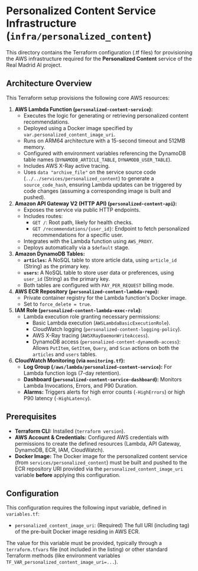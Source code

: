 # Personalized Content Service Infrastructure (`infra/personalized_content`)

This directory contains the Terraform configuration (.tf files) for provisioning the AWS infrastructure required for the **Personalized Content** service of the Real Madrid AI project.

## Architecture Overview

This Terraform setup provisions the following core AWS resources:

1. **AWS Lambda Function (`personalized-content-service`):**
    * Executes the logic for generating or retrieving personalized content recommendations.
    * Deployed using a Docker image specified by `var.personalized_content_image_uri`.
    * Runs on ARM64 architecture with a 15-second timeout and 512MB memory.
    * Configured with environment variables referencing the DynamoDB table names (`DYNAMODB_ARTICLE_TABLE`, `DYNAMODB_USER_TABLE`).
    * Includes AWS X-Ray active tracing.
    * Uses `data "archive_file"` on the service source code (`../../services/personalized_content`) to generate a `source_code_hash`, ensuring Lambda updates can be triggered by code changes (assuming a corresponding image is built and pushed).
2. **Amazon API Gateway V2 (HTTP API) (`personalized-content-api`):**
    * Exposes the service via public HTTP endpoints.
    * Includes routes:
        * `GET /`: Root path, likely for health checks.
        * `GET /recommendations/{user_id}`: Endpoint to fetch personalized recommendations for a specific user.
    * Integrates with the Lambda function using `AWS_PROXY`.
    * Deploys automatically via a `$default` stage.
3. **Amazon DynamoDB Tables:**
    * **`articles`:** A NoSQL table to store article data, using `article_id` (String) as the primary key.
    * **`users`:** A NoSQL table to store user data or preferences, using `user_id` (String) as the primary key.
    * Both tables are configured with `PAY_PER_REQUEST` billing mode.
4. **AWS ECR Repository (`personalized-content-lambda-repo`):**
    * Private container registry for the Lambda function's Docker image.
    * Set to `force_delete = true`.
5. **IAM Role (`personalized-content-lambda-exec-role`):**
    * Lambda execution role granting necessary permissions:
        * Basic Lambda execution (`AWSLambdaBasicExecutionRole`).
        * CloudWatch logging (`personalized-content-logging-policy`).
        * AWS X-Ray tracing (`AWSXRayDaemonWriteAccess`).
        * DynamoDB access (`personalized-content-dynamodb-access`): Allows `PutItem`, `GetItem`, `Query`, and `Scan` actions on both the `articles` and `users` tables.
6. **CloudWatch Monitoring (via `monitoring.tf`):**
    * **Log Group (`/aws/lambda/personalized-content-service`):** For Lambda function logs (7-day retention).
    * **Dashboard (`personalized-content-service-dashboard`):** Monitors Lambda Invocations, Errors, and P90 Duration.
    * **Alarms:** Triggers alerts for high error counts (`-HighErrors`) or high P90 latency (`-HighLatency`).

## Prerequisites

* **Terraform CLI:** Installed (`terraform version`).
* **AWS Account & Credentials:** Configured AWS credentials with permissions to create the defined resources (Lambda, API Gateway, DynamoDB, ECR, IAM, CloudWatch).
* **Docker Image:** The Docker image for the personalized content service (from `services/personalized_content`) must be built and pushed to the ECR repository URI provided via the `personalized_content_image_uri` variable **before** applying this configuration.

## Configuration

This configuration requires the following input variable, defined in `variables.tf`:

* `personalized_content_image_uri`: (Required) The full URI (including tag) of the pre-built Docker image residing in AWS ECR.

The value for this variable must be provided, typically through a `terraform.tfvars` file (not included in the listing) or other standard Terraform methods (like environment variables `TF_VAR_personalized_content_image_uri=...`).
